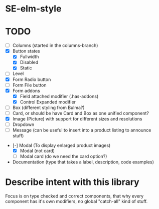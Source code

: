 # SE-elm-style

# TODO

 - [ ] Columns (started in the columns-branch)
 - [x] Button states
    - [x] Fullwidth
    - [x] Disabled
    - [x] Static
 - [ ] Level
 - [x] Form Radio button
 - [ ] Form File button
 - [x] Form addons
    - [x] Field attached modifier (.has-addons)
    - [x] Control Expanded modifier
 - [ ] Box (different styling from Bulma?)
 - [ ] Card, or should be have Card and Box as one unified component?
 - [x] Image (Picture) with support for different sizes and resolutions
 - [ ] Dropdown
 - [ ] Message (can be useful to insert into a product listing to announce stuff)
 - [-] Modal (To display enlarged product images)
    - [x] Modal (not card)
    - [ ] Modal card (do we need the card option?)
 - Documentation (type that takes a label, description, code examples)

# Describe intent with this library

Focus is on type checked and correct components, that why every component has it's own modifiers, no global "catch-all" kind of stuff.